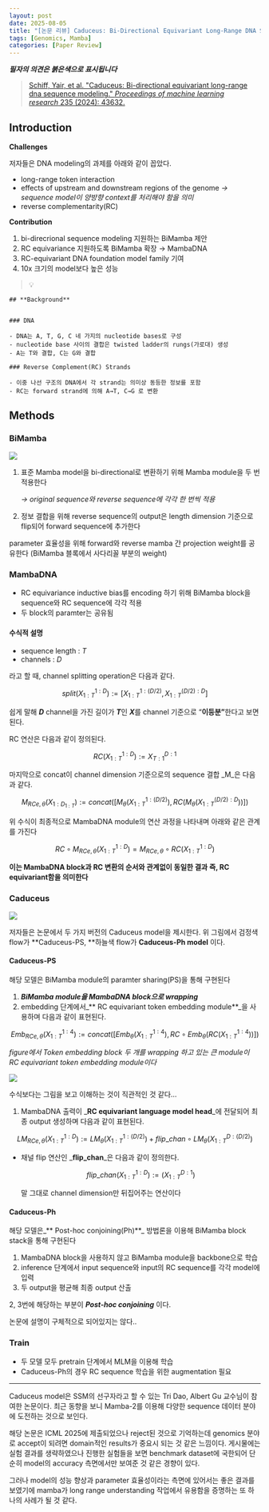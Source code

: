 ```yaml
---
layout: post
date: 2025-08-05
title: "[논문 리뷰] Caduceus: Bi-Directional Equivariant Long-Range DNA Sequence Modeling"
tags: [Genomics, Mamba]
categories: [Paper Review]
---
```


<span class="notion-red">_**필자의 의견은 붉은색으로 표시됩니다**_</span>


> [Schiff, Yair, et al. "Caduceus: Bi-directional equivariant long-range dna sequence modeling." ](https://pmc.ncbi.nlm.nih.gov/articles/PMC12189541/)[_Proceedings of machine learning research_](https://pmc.ncbi.nlm.nih.gov/articles/PMC12189541/)[ 235 (2024): 43632.](https://pmc.ncbi.nlm.nih.gov/articles/PMC12189541/)



## Introduction


**Challenges**


저자들은 DNA modeling의 과제를 아래와 같이 꼽았다.

- long-range token interaction
- effects of upstream and downstream regions of the genome 
_→ sequence model이 양방향 context를 처리해야 함을 의미_
- reverse complementarity(RC)

**Contribution**

1. bi-direcrional sequence modeling 지원하는 BiMamba 제안
1. RC equivariance 지원하도록 BiMamba 확장 → MambaDNA
1. RC-equivariant DNA foundation model family 기여
1. 10x 크기의 model보다 높은 성능

> 💡 


	## **Background**


	### DNA

	- DNA는 A, T, G, C 네 가지의 nucleotide bases로 구성
	- nucleotide base 사이의 결합은 twisted ladder의 rungs(가로대) 생성
	- A는 T와 결합, C는 G와 결합

	### Reverse Complement(RC) Strands

	- 이중 나선 구조의 DNA에서 각 strand는 의미상 동등한 정보를 포함
	- RC는 forward strand에 의해 A→T, C→G 로 변환


## Methods



### BiMamba


![](https://prod-files-secure.s3.us-west-2.amazonaws.com/542b861c-36a8-4051-84e5-8804b6728dba/2c247d59-7815-4980-99f0-8f0d21f445a7/image.png?X-Amz-Algorithm=AWS4-HMAC-SHA256&X-Amz-Content-Sha256=UNSIGNED-PAYLOAD&X-Amz-Credential=ASIAZI2LB466XQC4HJEW%2F20250916%2Fus-west-2%2Fs3%2Faws4_request&X-Amz-Date=20250916T150119Z&X-Amz-Expires=3600&X-Amz-Security-Token=IQoJb3JpZ2luX2VjEBcaCXVzLXdlc3QtMiJIMEYCIQCO5xL2OhQD0IOXVaZjkAt2%2BCA3zZr6PQUx8zAGaKiI%2FQIhAItSeWkbxlnYJ5eKkp5be%2BU3ah44cszmwrypczyJdrJHKogECJD%2F%2F%2F%2F%2F%2F%2F%2F%2F%2FwEQABoMNjM3NDIzMTgzODA1IgzAtdOoY5KGtFrKJAwq3ANG7zs5%2FWN%2FnkyyzhjctitfAakIfU98D7k%2BZpJfXxLQo0QesOZv700d8lRmrjPWNz%2Fl5Md3Cxf%2FqePDx996bo%2BqaPXNeYzYrraoVhAy3NNs%2FFadiN9Mr1ZZnFSN61Zj4bxSYEBsybWeMvUb8cZJEvLQvO%2Fw8RTQjBKHsPdmhz7%2BcFaf290cNp%2B8LIamhI%2BHRRwNgEiHbaXv%2FBD%2BmaVI%2F10Ad6KxFpavJh1A9Cemumc0OQYVBoGaiidtalGjZlbtzSgE1nfN6utLT6jj0uj2mTzWLiAbHiET4U5dqnSaZRsflwkk7Hh1%2F%2FRfg%2BCplGt6oBBW17YcBezBLV43spyJWhNzNPzZe1UYwELws%2Fe3e0EDEfQ%2BOVE7WUwgvKtZCOkmbLfX2Sy5%2BiQNUBmI161Rv6iaE8mq6ALoCDwBvfhzCcIHJPOAgNQDnQ7XCnleZrFeaixc37UxIDHKxoD36wb2NnvawahVMSyRR0cVblsBW%2Bu1SNinr8DIdKWuKOEx1ncD1b8Hk%2FNdK5iTLFcQ19upLqQWccixPlKds0fPEfHwU9EiPo2SvvXwjqqdyat%2FL0IpI%2FSSNBmIiUrDgmAsm93q%2FidxpiJ9OuHFHDn7RdO6lfBorqzzLJ9EIpTnRpBFbTCd6aXGBjqkAVTBaKB6oV8F%2FcWNGRzFAVuvxzxkDkTLfVfhA6b8RPGJGso25aJ5fVomPn2SnSUVdzL8ekPvNa9v60pSlpUdV2vwCX0KM01EM9L%2BMbFq2T0RWI6z%2BUnijO28cu1xOrw801oOyW8UdpWewXBVBMkyPbTn9udfoFMdWndXBWGhwC3ZJ2wx6UFbqIcEoL5k3ofEmDp%2F%2FPjv6VXW51WDrBexJHji032f&X-Amz-Signature=fde1c3b7537887fc54b801b8003b7809281f8a4be67dbccc5c0eda6b927828cc&X-Amz-SignedHeaders=host&x-amz-checksum-mode=ENABLED&x-id=GetObject)

1. 표준 Mamba model을 bi-directional로 변환하기 위해 Mamba module을 두 번 적용한다

	_→ original sequence와 reverse sequence에 각각 한 번씩 적용_

1. 정보 결합을 위해 reverse sequence의 output은 length dimension 기준으로 flip되어 forward sequence에 추가한다

parameter 효율성을 위해 forward와 reverse mamba 간 projection weight를 공유한다 (BiMamba 블록에서 사다리꼴 부분의 weight)



### MambaDNA

- RC equivariance inductive bias를 encoding 하기 위해 BiMamba block을 sequence와 RC sequence에 각각 적용
- 두 block의 paramter는 공유됨


#### 수식적 설명

- sequence length : _T_
- channels : _D_

라고 할 때,  channel splitting operation은 다음과 같다.


$$
split(X^{1:D}_{1:T}):=[X^{1:(D/2)}_{1:T},X^{(D/2):D}_{1:T}]
$$


<span class="notion-red">쉽게 말해 </span><span class="notion-red">_**D**_</span><span class="notion-red"> channel을 가진 길이가 </span><span class="notion-red">_**T**_</span><span class="notion-red">인 </span><span class="notion-red">_**X**_</span><span class="notion-red">를 channel 기준으로 “</span><span class="notion-red">**이등분”**</span><span class="notion-red">한다고 보면 된다.</span>


RC 연산은 다음과 같이 정의된다.


$$
RC(X^{1:D}_{1:T}):=X^{D:1}_{T:1}
$$


마지막으로 concat이 channel dimension 기준으로의 sequence 결합 _M_은 다음과 같다.


$$
M_{RCe,\theta}(X_{1:D_{1:T}}):=concat([M_{\theta}(X^{1:(D/2)}_{1:T}),RC(M_{\theta}(X^{(D/2):D}_{1:T}))])
$$


위 수식이 최종적으로 MambaDNA module의 연산 과정을 나타내며 아래와 같은 관계를 가진다


$$
RC\circ M_{RCe,\theta}(X^{1:D}_{1:T}) = M_{RCe,\theta} \circ RC(X^{1:D}_{1:T})
$$


**이는 MambaDNA block과 RC 변환의 순서와 관계없이 동일한 결과 즉, RC equivariant함을 의미한다**



### Caduceus


![](https://prod-files-secure.s3.us-west-2.amazonaws.com/542b861c-36a8-4051-84e5-8804b6728dba/f94a60d7-8145-473b-aef9-7c68d3ec604a/image.png?X-Amz-Algorithm=AWS4-HMAC-SHA256&X-Amz-Content-Sha256=UNSIGNED-PAYLOAD&X-Amz-Credential=ASIAZI2LB466XQC4HJEW%2F20250916%2Fus-west-2%2Fs3%2Faws4_request&X-Amz-Date=20250916T150119Z&X-Amz-Expires=3600&X-Amz-Security-Token=IQoJb3JpZ2luX2VjEBcaCXVzLXdlc3QtMiJIMEYCIQCO5xL2OhQD0IOXVaZjkAt2%2BCA3zZr6PQUx8zAGaKiI%2FQIhAItSeWkbxlnYJ5eKkp5be%2BU3ah44cszmwrypczyJdrJHKogECJD%2F%2F%2F%2F%2F%2F%2F%2F%2F%2FwEQABoMNjM3NDIzMTgzODA1IgzAtdOoY5KGtFrKJAwq3ANG7zs5%2FWN%2FnkyyzhjctitfAakIfU98D7k%2BZpJfXxLQo0QesOZv700d8lRmrjPWNz%2Fl5Md3Cxf%2FqePDx996bo%2BqaPXNeYzYrraoVhAy3NNs%2FFadiN9Mr1ZZnFSN61Zj4bxSYEBsybWeMvUb8cZJEvLQvO%2Fw8RTQjBKHsPdmhz7%2BcFaf290cNp%2B8LIamhI%2BHRRwNgEiHbaXv%2FBD%2BmaVI%2F10Ad6KxFpavJh1A9Cemumc0OQYVBoGaiidtalGjZlbtzSgE1nfN6utLT6jj0uj2mTzWLiAbHiET4U5dqnSaZRsflwkk7Hh1%2F%2FRfg%2BCplGt6oBBW17YcBezBLV43spyJWhNzNPzZe1UYwELws%2Fe3e0EDEfQ%2BOVE7WUwgvKtZCOkmbLfX2Sy5%2BiQNUBmI161Rv6iaE8mq6ALoCDwBvfhzCcIHJPOAgNQDnQ7XCnleZrFeaixc37UxIDHKxoD36wb2NnvawahVMSyRR0cVblsBW%2Bu1SNinr8DIdKWuKOEx1ncD1b8Hk%2FNdK5iTLFcQ19upLqQWccixPlKds0fPEfHwU9EiPo2SvvXwjqqdyat%2FL0IpI%2FSSNBmIiUrDgmAsm93q%2FidxpiJ9OuHFHDn7RdO6lfBorqzzLJ9EIpTnRpBFbTCd6aXGBjqkAVTBaKB6oV8F%2FcWNGRzFAVuvxzxkDkTLfVfhA6b8RPGJGso25aJ5fVomPn2SnSUVdzL8ekPvNa9v60pSlpUdV2vwCX0KM01EM9L%2BMbFq2T0RWI6z%2BUnijO28cu1xOrw801oOyW8UdpWewXBVBMkyPbTn9udfoFMdWndXBWGhwC3ZJ2wx6UFbqIcEoL5k3ofEmDp%2F%2FPjv6VXW51WDrBexJHji032f&X-Amz-Signature=80f144a348bcabb3a2fdf83355f6353878d123b6f4164785333ee87ce5d378ff&X-Amz-SignedHeaders=host&x-amz-checksum-mode=ENABLED&x-id=GetObject)


저자들은 논문에서 두 가지 버전의 Caduceus model을 제시한다. 위 그림에서 검정색 flow가 **Caduceus-PS, **하늘색 flow가 **Caduceus-Ph model** 이다.



#### Caduceus-PS


해당 모델은 BiMamba module의 paramter sharing(PS)을 통해 구현된다

1. _**BiMamba module을 MambaDNA block으로 wrapping**_
1. embedding 단계에서_** RC equivariant token embedding module**_을 사용하며 다음과 같이 표현된다.

$$
Emb_{RCe,\theta}(X^{1:4}_{1:T}):=concat([Emb_{\theta}(X^{1:4}_{1:T}),RC \circ Emb_{\theta}(RC(X^{1:4}_{1:T}))])
$$


_figure에서 Token embedding block 두 개를 wrapping 하고 있는 큰 module이 RC equivariant token embedding module이다_


![](https://prod-files-secure.s3.us-west-2.amazonaws.com/542b861c-36a8-4051-84e5-8804b6728dba/b175e4da-71eb-4e91-8c23-a06dabe673c9/image.png?X-Amz-Algorithm=AWS4-HMAC-SHA256&X-Amz-Content-Sha256=UNSIGNED-PAYLOAD&X-Amz-Credential=ASIAZI2LB466XQC4HJEW%2F20250916%2Fus-west-2%2Fs3%2Faws4_request&X-Amz-Date=20250916T150119Z&X-Amz-Expires=3600&X-Amz-Security-Token=IQoJb3JpZ2luX2VjEBcaCXVzLXdlc3QtMiJIMEYCIQCO5xL2OhQD0IOXVaZjkAt2%2BCA3zZr6PQUx8zAGaKiI%2FQIhAItSeWkbxlnYJ5eKkp5be%2BU3ah44cszmwrypczyJdrJHKogECJD%2F%2F%2F%2F%2F%2F%2F%2F%2F%2FwEQABoMNjM3NDIzMTgzODA1IgzAtdOoY5KGtFrKJAwq3ANG7zs5%2FWN%2FnkyyzhjctitfAakIfU98D7k%2BZpJfXxLQo0QesOZv700d8lRmrjPWNz%2Fl5Md3Cxf%2FqePDx996bo%2BqaPXNeYzYrraoVhAy3NNs%2FFadiN9Mr1ZZnFSN61Zj4bxSYEBsybWeMvUb8cZJEvLQvO%2Fw8RTQjBKHsPdmhz7%2BcFaf290cNp%2B8LIamhI%2BHRRwNgEiHbaXv%2FBD%2BmaVI%2F10Ad6KxFpavJh1A9Cemumc0OQYVBoGaiidtalGjZlbtzSgE1nfN6utLT6jj0uj2mTzWLiAbHiET4U5dqnSaZRsflwkk7Hh1%2F%2FRfg%2BCplGt6oBBW17YcBezBLV43spyJWhNzNPzZe1UYwELws%2Fe3e0EDEfQ%2BOVE7WUwgvKtZCOkmbLfX2Sy5%2BiQNUBmI161Rv6iaE8mq6ALoCDwBvfhzCcIHJPOAgNQDnQ7XCnleZrFeaixc37UxIDHKxoD36wb2NnvawahVMSyRR0cVblsBW%2Bu1SNinr8DIdKWuKOEx1ncD1b8Hk%2FNdK5iTLFcQ19upLqQWccixPlKds0fPEfHwU9EiPo2SvvXwjqqdyat%2FL0IpI%2FSSNBmIiUrDgmAsm93q%2FidxpiJ9OuHFHDn7RdO6lfBorqzzLJ9EIpTnRpBFbTCd6aXGBjqkAVTBaKB6oV8F%2FcWNGRzFAVuvxzxkDkTLfVfhA6b8RPGJGso25aJ5fVomPn2SnSUVdzL8ekPvNa9v60pSlpUdV2vwCX0KM01EM9L%2BMbFq2T0RWI6z%2BUnijO28cu1xOrw801oOyW8UdpWewXBVBMkyPbTn9udfoFMdWndXBWGhwC3ZJ2wx6UFbqIcEoL5k3ofEmDp%2F%2FPjv6VXW51WDrBexJHji032f&X-Amz-Signature=52d82dfc1163c6f1fa44a29d8d758210ab061a0c30aebcf3d7c7ff19df019504&X-Amz-SignedHeaders=host&x-amz-checksum-mode=ENABLED&x-id=GetObject)


<span class="notion-red">수식보다는 그림을 보고 이해하는 것이 직관적인 것 같다…</span>

1. MambaDNA 출력이 _**RC equivariant language model head**_에 전달되어 최종 output 생성하며 다음과 같이 표현된다.

$$
LM_{RCe,\theta}(X^{1:D}_{1:T}):= LM_{\theta}(X^{1:(D/2)}_{1:T})+flip\_chan\circ LM_{\theta}(X^{D:(D/2)}_{1:T})
$$

- 채널 flip 연산인 _**flip\_chan**_은 다음과 같이 정의한다.

	$$
	flip\_chan(X^{1:D}_{1:T}):=(X^{D:1}_{1:T})
	$$


	말 그대로 channel dimension만 뒤집어주는 연산이다



#### Caduceus-Ph


해당 모델은_** Post-hoc conjoining(Ph)**_ 방법론을 이용해 BiMamba block stack을 통해 구현된다

1. MambaDNA block을 사용하지 않고 BiMamba module을 backbone으로 학습
1. inference 단계에서 input sequence와 input의 RC sequence를 각각 model에 입력
1. 두 output을 평균해 최종 output 산출

2, 3번에 해당하는 부분이 _**Post-hoc conjoining**_ 이다.


<span class="notion-red">논문에 설명이 구체적으로 되어있지는 않다..</span>



### Train

- 두 모델 모두 pretrain 단계에서 MLM을 이용해 학습
- Caduceus-Ph의 경우 RC sequence 학습을 위한 augmentation 필요

---


<span class="notion-red">Caduceus model은 SSM의 선구자라고 할 수 있는 Tri Dao, Albert Gu 교수님이 참여한 논문이다. 최근 동향을 보니 Mamba-2를 이용해 다양한 sequence 데이터 분야에 도전하는 것으로 보인다.</span>


<span class="notion-red">해당 논문은 ICML 2025에 제출되었으나 reject된 것으로 기억하는데 genomics 분야로 accept이 되려면 domain적인 results가 중요시 되는 것 같은 느낌이다. 게시물에는 실험 결과를 생략하였으나 진행한 실험들을 보면 benchmark dataset에 국한되어 단순히 model의 accuracy 측면에서만 보여준 것 같은 경향이 있다.</span>


<span class="notion-red">그러나 model의 성능 향상과 parameter 효율성이라는 측면에 있어서는 좋은 결과를 보였기에 mamba가 long range understanding 작업에서 유용함을 증명하는 또 하나의 사례가 될 것 같다.</span>

